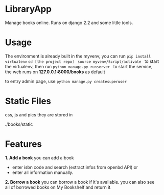 # LibraryApp

Manage books online. 
Runs on django 2.2 and some little tools.

# Usage

The environment is already built in the myvenv, you can run 
```pip install virtualenv```
```cd [the project repo] ```
```source myvenv/Script/activate ```
to start the virtualenv, then run 
```python manage.py runserver ``` 
to start the service, the web runs on **127.0.0.1:8000/books** as default

to entry admin page, use 
```python manage.py createsuperuser```

# Static Files
css, js and pics
they are stored in 

./books/static


# Features
**1. Add a book** 
you can add a book 
 - enter isbn code and search (extract infos from openbd API) or 
 - enter all information manually.

**2. Borrow a book**
you can borrow a book if it's available. 
you can also see all of borrowed books on My Bookshelf and return it.
